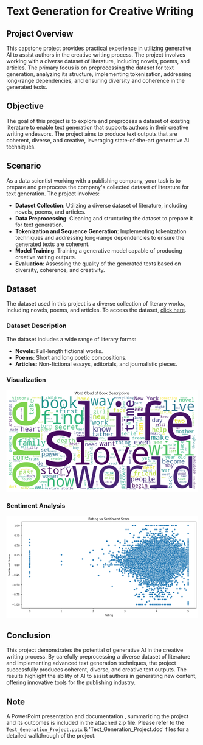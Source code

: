 # Text Generation for Creative Writing

## Project Overview

This capstone project provides practical experience in utilizing generative AI to assist authors in the creative writing process. The project involves working with a diverse dataset of literature, including novels, poems, and articles. The primary focus is on preprocessing the dataset for text generation, analyzing its structure, implementing tokenization, addressing long-range dependencies, and ensuring diversity and coherence in the generated texts.

## Objective

The goal of this project is to explore and preprocess a dataset of existing literature to enable text generation that supports authors in their creative writing endeavors. The project aims to produce text outputs that are coherent, diverse, and creative, leveraging state-of-the-art generative AI techniques.

## Scenario

As a data scientist working with a publishing company, your task is to prepare and preprocess the company's collected dataset of literature for text generation. The project involves:

- **Dataset Collection**: Utilizing a diverse dataset of literature, including novels, poems, and articles.
- **Data Preprocessing**: Cleaning and structuring the dataset to prepare it for text generation.
- **Tokenization and Sequence Generation**: Implementing tokenization techniques and addressing long-range dependencies to ensure the generated texts are coherent.
- **Model Training**: Training a generative model capable of producing creative writing outputs.
- **Evaluation**: Assessing the quality of the generated texts based on diversity, coherence, and creativity.

## Dataset

The dataset used in this project is a diverse collection of literary works, including novels, poems, and articles. To access the dataset, [click here](<https://www.kaggle.com/datasets/thedevastator/comprehensive-literary-greats-dataset>).

### Dataset Description

The dataset includes a wide range of literary forms:
- **Novels**: Full-length fictional works.
- **Poems**: Short and long poetic compositions.
- **Articles**: Non-fictional essays, editorials, and journalistic pieces.

### Visualization
![Dashboard Screenshot](img1.png)

### Sentiment Analysis
![Dashboard Screenshot](img2.png)

## Conclusion

This project demonstrates the potential of generative AI in the creative writing process. By carefully preprocessing a diverse dataset of literature and implementing advanced text generation techniques, the project successfully produces coherent, diverse, and creative text outputs. The results highlight the ability of AI to assist authors in generating new content, offering innovative tools for the publishing industry.

## Note

A PowerPoint presentation and documentation , summarizing the project and its outcomes is included in the attached zip file. Please refer to the `Test_Generation_Project.pptx` & 'Text_Generation_Project.doc' files for a detailed walkthrough of the project.





